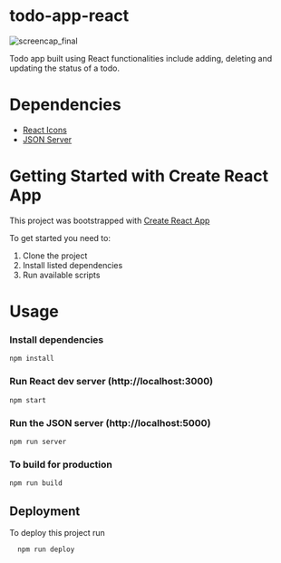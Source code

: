 # todo-app-react
![screencap_final](https://github.com/andrewmartinn/todo-app-react/assets/152824513/f187ab0d-6ec0-4f00-a8cd-063ead125067)

Todo app built using React functionalities include adding, deleting and updating the status of a todo.

# Dependencies

- [React Icons](https://www.npmjs.com/package/react-icons)
- [JSON Server](https://github.com/typicode/json-server)

# Getting Started with Create React App

This project was bootstrapped with [Create React App](https://github.com/facebook/create-react-app)

To get started you need to:

1. Clone the project
2. Install listed dependencies
3. Run available scripts

# Usage

### Install dependencies

```
npm install
```

### Run React dev server (http://localhost:3000)

```
npm start
```

### Run the JSON server (http://localhost:5000)

```
npm run server
```

### To build for production

```
npm run build
```

## Deployment

To deploy this project run

```bash
  npm run deploy
```
